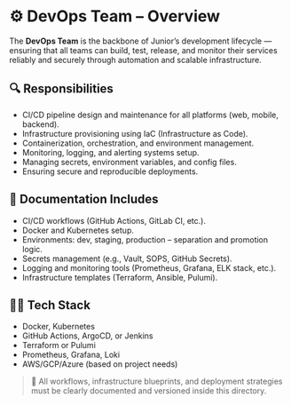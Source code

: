# ⚙️ DevOps Team – Overview

The **DevOps Team** is the backbone of Junior’s development lifecycle — ensuring that all teams can build, test, release, and monitor their services reliably and securely through automation and scalable infrastructure.

## 🔍 Responsibilities
- CI/CD pipeline design and maintenance for all platforms (web, mobile, backend).
- Infrastructure provisioning using IaC (Infrastructure as Code).
- Containerization, orchestration, and environment management.
- Monitoring, logging, and alerting systems setup.
- Managing secrets, environment variables, and config files.
- Ensuring secure and reproducible deployments.

## 📘 Documentation Includes
- CI/CD workflows (GitHub Actions, GitLab CI, etc.).
- Docker and Kubernetes setup.
- Environments: dev, staging, production – separation and promotion logic.
- Secrets management (e.g., Vault, SOPS, GitHub Secrets).
- Logging and monitoring tools (Prometheus, Grafana, ELK stack, etc.).
- Infrastructure templates (Terraform, Ansible, Pulumi).

## 🧑‍💻 Tech Stack
- Docker, Kubernetes
- GitHub Actions, ArgoCD, or Jenkins
- Terraform or Pulumi
- Prometheus, Grafana, Loki
- AWS/GCP/Azure (based on project needs)

> 📎 All workflows, infrastructure blueprints, and deployment strategies must be clearly documented and versioned inside this directory.
